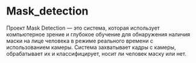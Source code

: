 # Mask_detection
Проект Mask Detection — это система, которая использует компьютерное зрение и глубокое обучение для обнаружения наличия маски на лице человека в режиме реального времени с использованием камеры. Система захватывает кадры с камеры, обрабатывает их и классифицирует, носит ли человек маску или нет.